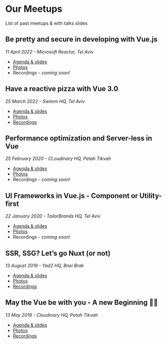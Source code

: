 # Our Meetups

List of past meetups &amp; with talks slides

## Be pretty and secure in developing with Vue.js

_11 April 2022 - Microsoft Reactor, Tel Aviv_

- [Agenda & slides](https://github.com/vue-js-israel/meetups/blob/master/april_meetup_2022.md)
- [Photos](https://photos.google.com/share/AF1QipM79ataeWjaiCWe-3XCSY-B-4DD5SvpBvSEkDNojKOh9AEyCgvCBczpLCi5yLh5Uw?pli=1&key=Ulc0N2x5Q0Ezb1lsR01WQVltV0RVaUVxaGxmVjRR)
- Recordings - _coming soon!_

## Have a reactive pizza with Vue 3.0

_25 March 2022 - Swimm HQ, Tel Aviv_

- [Agenda & slides](https://github.com/vue-js-israel/meetups/blob/master/march_2022_meetup.md)
- [Photos](https://www.facebook.com/media/set?vanity=officalVuejsIsrael&set=a.1525299144532363)
- [Recordings](https://www.youtube.com/playlist?list=PLDOkyp-lEYFgPAvI93kBhVuVwOpZ4DmXM)

## Performance optimization and Server-less in Vue

_25 February 2020 - CLoudinary HQ, Petah Tikvah_

- [Agenda & slides](https://github.com/vue-js-israel/meetups/blob/master/feb_2020_meetup.md)
- [Photos](https://www.facebook.com/pg/officalVuejsIsrael/photos/?tab=album&album_id=993788747683408)
- Recordings - _coming soon!_

## UI Frameworks in Vue.js - Component or Utility-first

_22 January 2020 - TailorBrands HQ, Tel Aviv_

- [Agenda & slides](https://github.com/vue-js-israel/meetups/blob/master/jan_2020_meetup.md)
- [Photos](https://www.facebook.com/pg/officalVuejsIsrael/photos/?tab=album&album_id=954622791600004)
- Recordings - _coming soon!_

## SSR, SSG? Let’s go Nuxt (or not) 

_13 August 2019 - Yad2 HQ, Bnei Brak_

- [Agenda & slides](https://github.com/vue-js-israel/meetups/blob/master/august_2019_meetup.md)
- [Photos](https://www.facebook.com/officalVuejsIsrael/photos/?tab=album&album_id=837686863293598)
- [Recordings](https://www.youtube.com/playlist?list=PLDOkyp-lEYFiqltyINdw9gizVnAhWdKnS)

## May the Vue be with you - A new Beginning 🎉🎉 

_13 May 2019 - Cloudinary HQ, Petah Tikvah_

- [Agenda & slides](https://github.com/vue-js-israel/meetups/blob/master/may_2019_meetup.md)
- [Photos](https://www.facebook.com/pg/officalVuejsIsrael/photos/?tab=album&album_id=759479367781015)
- [Recordings](https://www.youtube.com/watch?v=zQdaUZGHYmQ&list=PLDOkyp-lEYFgVhmlP4oZ0vlCLKGkI4IJa)
